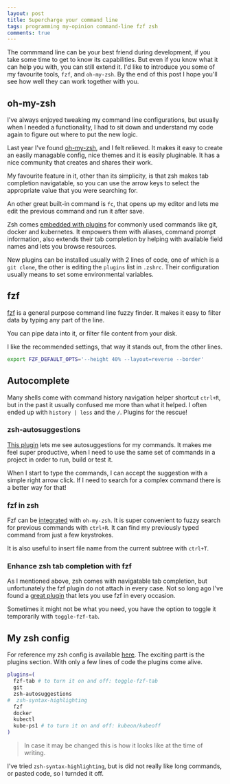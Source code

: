 ```yaml
---
layout: post
title: Supercharge your command line
tags: programming my-opinion command-line fzf zsh
comments: true
---
```


The commmand line can be your best friend during development, if you take some time to get to know its capabilities.
But even if you know what it can help you with, you can still extend it.
I'd like to introduce you some of my favourite tools, `fzf`, and `oh-my-zsh`. By the end of this post I hope you'll see how well they can work together with you.

## oh-my-zsh

I've always enjoyed tweaking my command line configurations, but usually when I needed a functionality,
I had to sit down and understand my code again to figure out where to put the new logic.

Last year I've found [oh-my-zsh](https://github.com/ohmyzsh/ohmyzsh), and I felt relieved.
It makes it easy to create an easily managable config, nice themes and it is easily pluginable.
It has a nice community that creates and shares their work.

My favourite feature in it, other than its simplicity, is that zsh makes tab completion navigatable, so you can use the arrow keys to select the appropriate value that you were searching for.

An other great built-in command is `fc`, that opens up my editor and lets me edit the previous command and run it after save.

Zsh comes [embedded with plugins](https://github.com/ohmyzsh/ohmyzsh/tree/master/plugins) for commonly used commands like
git, docker and kubernetes.
It empowers them with aliases, command prompt information, also extends their tab completion by
helping with available field names and lets you browse resources.

New plugins can be installed usually with 2 lines of code, one of which is a `git clone`,
the other is editing the `plugins` list in `.zshrc`. Their configuration usually means to set some environmental variables.

## fzf

[fzf](https://github.com/junegunn/fzf) is a general purpose command line fuzzy finder.
It makes it easy to filter data by typing any part of the line.

You can pipe data into it, or filter file content from your disk.

I like the recommended settings, that way it stands out, from the other lines.

```bash
export FZF_DEFAULT_OPTS='--height 40% --layout=reverse --border'
```

## Autocomplete

Many shells come with command history navigation helper shortcut `ctrl+R`,
but in the past it usually confused me more than what it helped. I often ended up with `history | less` and the `/`.
Plugins for the rescue!

### zsh-autosuggestions

[This plugin](https://github.com/zsh-users/zsh-autosuggestions) lets me see autosuggestions for my commands.
It makes me feel super productive, when I need to use the same set of commands in a project in order to run, build or test it.

When I start to type the commands, I can accept the suggestion with a simple right arrow click.
If I need to search for a complex command there is a better way for that!

### fzf in zsh

Fzf can be [integrated](https://github.com/ohmyzsh/ohmyzsh/tree/master/plugins/fzf) with `oh-my-zsh`.
It is super convenient to fuzzy search for previous commands with `ctrl+R`.
It can find my previously typed command from just a few keystrokes.

It is also useful to insert file name from the current subtree with `ctrl+T`.

### Enhance zsh tab completion with fzf

As I mentioned above, zsh comes with navigatable tab completion, but unfortunately the fzf plugin do not attach in every case.
Not so long ago I've found a [great plugin](https://github.com/Aloxaf/fzf-tab) that lets you use fzf in every occasion.

Sometimes it might not be what you need, you have the option to toggle it temporarily with `toggle-fzf-tab`.

## My zsh config

For reference my zsh config is available [here](https://github.com/budavariam/dotfiles/blob/master/_mac/zsh/.zshrc).
The exciting partt is the plugins section. With only a few lines of code the plugins come alive.

```bash
plugins=(
  fzf-tab # to turn it on and off: toggle-fzf-tab
  git
  zsh-autosuggestions
#  zsh-syntax-highlighting
  fzf
  docker
  kubectl
  kube-ps1 # to turn it on and off: kubeon/kubeoff
)
```

> In case it may be changed this is how it looks like at the time of writing.


I've tried `zsh-syntax-highlighting`, but is did not really like long commands, or pasted code, so I turnded it off.

